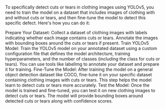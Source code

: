 To specifically detect cuts or tears in clothing images using YOLOv5, you need to train the model on a dataset that includes images of clothing with and without cuts or tears, and then fine-tune the model to detect this specific defect. Here's how you can do it:

Prepare Your Dataset: Collect a dataset of clothing images with labels indicating whether each image contains cuts or tears. Annotate the images with bounding boxes around the cuts or tears if present.
Train YOLOv5 Model: Train the YOLOv5 model on your annotated dataset using a custom configuration file that defines the model architecture, training hyperparameters, and the number of classes (including the class for cuts or tears). You can use tools like labelImg to annotate your dataset and prepare it for training.
Fine-Tune the Model: After training the model on a general object detection dataset like COCO, fine-tune it on your specific dataset containing clothing images with cuts or tears. This step helps the model learn to detect cuts or tears more accurately.
Test the Model: Once the model is trained and fine-tuned, you can test it on new clothing images to detect cuts or tears. The model will provide bounding boxes around detected cuts or tears along with confidence scores.
